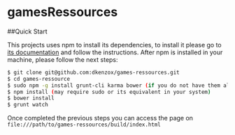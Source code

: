# gamesRessources

##Quick Start

This projects uses npm to install its dependencies, to install it please go to [its documentation](https://docs.npmjs.com/getting-started/installing-node) and follow the instructions.
After npm is installed in your machine, please follow the next steps:

```sh
$ git clone git@github.com:dkenzox/games-ressources.git
$ cd games-ressource
$ sudo npm -g install grunt-cli karma bower (if you do not have them already)
$ npm install (may require sudo or its equivalent in your system)
$ bower install
$ grunt watch
```

Once completed the previous steps you can access the page on `file:///path/to/games-ressources/build/index.html`